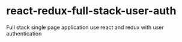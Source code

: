 # react-redux-full-stack-user-auth
Full stack single page application use react and redux with user authentication
